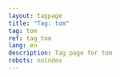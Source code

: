 ```yaml
---
layout: tagpage
title: "Tag: tom"
tag: tom
ref: tag_tom
lang: en
description: Tag page for tom
robots: noindex
---
```


